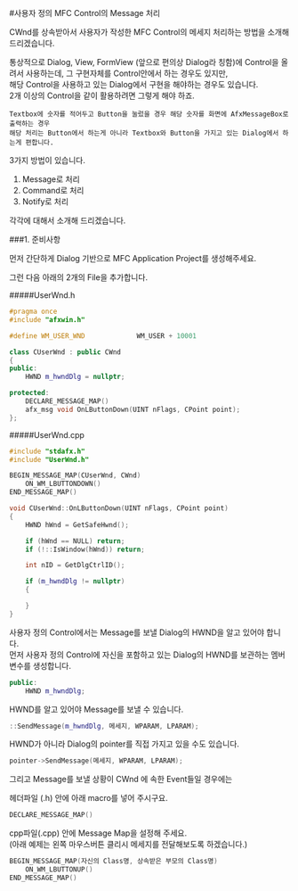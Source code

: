 #사용자 정의 MFC Control의 Message 처리

CWnd를 상속받아서 사용자가 작성한 MFC Control의 메세지 처리하는 방법을 소개해드리겠습니다.  

통상적으로 Dialog, View, FormView (앞으로 편의상 Dialog라 칭함)에 Control을 올려서 사용하는데, 
그 구현자체를 Control안에서 하는 경우도 있지만,  
해당 Control을 사용하고 있는 Dialog에서 구현을 해야하는 경우도 있습니다.  
2개 이상의 Control을 같이 활용하려면 그렇게 해야 하죠.

```
Textbox에 숫자를 적어두고 Button을 눌렀을 경우 해당 숫자를 화면에 AfxMessageBox로 출력하는 경우  
해당 처리는 Button에서 하는게 아니라 Textbox와 Button을 가지고 있는 Dialog에서 하는게 편합니다.
```

3가지 방법이 있습니다.

1. Message로 처리
2. Command로 처리
3. Notify로 처리

각각에 대해서 소개해 드리겠습니다.

###1. 준비사항

먼저 간단하게 Dialog 기반으로 MFC Application Project를 생성해주세요.

그런 다음 아래의 2개의 File을 추가합니다.

#####UserWnd.h
```C++
#pragma once
#include "afxwin.h"

#define WM_USER_WND				WM_USER + 10001

class CUserWnd : public CWnd
{
public:
	HWND m_hwndDlg = nullptr;

protected:
	DECLARE_MESSAGE_MAP()
	afx_msg void OnLButtonDown(UINT nFlags, CPoint point);
};
```

#####UserWnd.cpp
```C++
#include "stdafx.h"
#include "UserWnd.h"

BEGIN_MESSAGE_MAP(CUserWnd, CWnd)
	ON_WM_LBUTTONDOWN()
END_MESSAGE_MAP()

void CUserWnd::OnLButtonDown(UINT nFlags, CPoint point)
{
	HWND hWnd = GetSafeHwnd();

	if (hWnd == NULL) return;
	if (!::IsWindow(hWnd)) return;

	int nID = GetDlgCtrlID();

	if (m_hwndDlg != nullptr)
	{

	}
}
```

사용자 정의 Control에서는 Message를 보낼 Dialog의 HWND을 알고 있어야 합니다.  
먼저 사용자 정의 Control에 자신을 포함하고 있는 Dialog의 HWND를 보관하는 멤버변수를 생성합니다.

```C++
public:
    HWND m_hwndDlg;
```

HWND를 알고 있어야 Message를 보낼 수 있습니다.

```C++
::SendMessage(m_hwndDlg, 메세지, WPARAM, LPARAM);
```

HWND가 아니라 Dialog의 pointer를 직접 가지고 있을 수도 있습니다.

```C++
pointer->SendMessage(메세지, WPARAM, LPARAM);
```

그리고 Message를 보낼 상황이 CWnd 에 속한 Event들일 경우에는

헤더파일 (.h) 안에 아래 macro를 넣어 주시구요.

```C++
DECLARE_MESSAGE_MAP()
```
cpp파일(.cpp) 안에 Message Map을 설정해 주세요.  
(아래 예제는 왼쪽 마우스버튼 클리시 메세지를 전달해보도록 하겠습니다.)

```C++
BEGIN_MESSAGE_MAP(자신의 Class명, 상속받은 부모의 Class명)
    ON_WM_LBUTTONUP()
END_MESSAGE_MAP()
```



